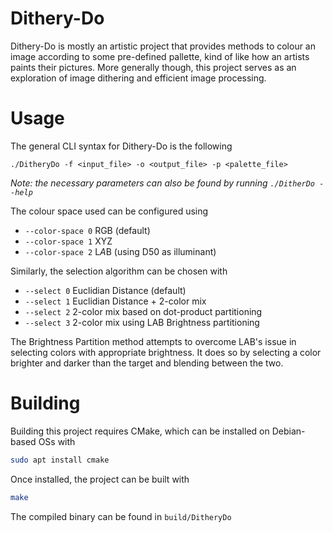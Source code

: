 # Dithery-Do
Dithery-Do is mostly an artistic project that provides methods to colour an image according
to some pre-defined pallette, kind of like how an artists paints their pictures. More generally
though, this project serves as an exploration of image dithering and efficient image processing.

# Usage
The general CLI syntax for Dithery-Do is the following
```
./DitheryDo -f <input_file> -o <output_file> -p <palette_file>
```
*Note: the necessary parameters can also be found by running `./DitherDo --help`*

The colour space used can be configured using
- `--color-space 0` RGB (default)
- `--color-space 1` XYZ 
- `--color-space 2` L*A*B (using D50 as illuminant)

Similarly, the selection algorithm can be chosen with
- `--select 0` Euclidian Distance (default)
- `--select 1` Euclidian Distance + 2-color mix
- `--select 2` 2-color mix based on dot-product partitioning
- `--select 3` 2-color mix using LAB Brightness partitioning

The Brightness Partition method attempts to overcome LAB's issue in selecting colors with
appropriate brightness. It does so by selecting a color brighter and darker than the target
and blending between the two.

# Building
Building this project requires CMake, which can be installed on Debian-based OSs with
```bash
sudo apt install cmake
```
Once installed, the project can be built with
```bash
make
```
The compiled binary can be found in `build/DitheryDo`


